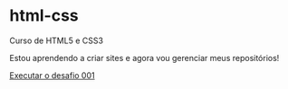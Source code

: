 # html-css
 Curso de HTML5 e CSS3

 Estou aprendendo a criar sites e agora vou gerenciar meus repositórios!

 <a href="https://araposo741.github.io/html-css/desafios/modulo-01/d001/android.html">Executar o desafio 001</a>
